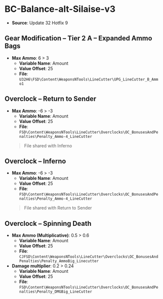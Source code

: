 # BC-Balance-alt-Silaise-v3
* **Source**: Update 32 Hotfix 9

## Gear Modification – Tier 2 A – Expanded Ammo Bags
* **Max Ammo**: 6 > 3
  * **Variable Name**: Amount
  * **Value Offset**: 25
  * **File**: `U32H6\FSD\Content\WeaponsNTools\LineCutter\UPG_LineCutter_B_Ammo1`

## Overclock – Return to Sender
* **Max Ammo**: -6 > -3
  * **Variable Name**: Amount
  * **Value Offset**: 25
  * **File**: `FSD\Content\WeaponsNTools\LineCutter\Overclocks\OC_BonusesAndPenalties\Penalty_Ammo-4_LineCutter`
  > File shared with Inferno

## Overclock – Inferno
* **Max Ammo**: -6 > -3
  * **Variable Name**: Amount
  * **Value Offset**: 25
  * **File**: `FSD\Content\WeaponsNTools\LineCutter\Overclocks\OC_BonusesAndPenalties\Penalty_Ammo-4_LineCutter`
  > File shared with Return to Sender

## Overclock – Spinning Death
* **Max Ammo (Multiplicative)**: 0.5 > 0.6
  * **Variable Name**: Amount
  * **Value Offset**: 25
  * **File**: `CJFSD\Content\WeaponsNTools\LineCutter\Overclocks\OC_BonusesAndPenalties\Penalty_AmmoBig_Linecutter`
* **Damage multiplier**: 0.2 > 0.24
  * **Variable Name**: Amount
  * **Value Offset**: 25
  * **File**: `FSD\Content\WeaponsNTools\LineCutter\Overclocks\OC_BonusesAndPenalties\Penalty_DMGBig_LineCutter`
